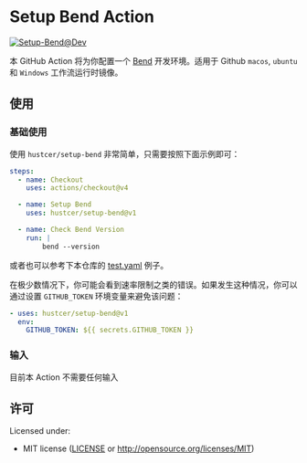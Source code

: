 # Setup Bend Action

[![Setup-Bend@Dev](https://github.com/hustcer/setup-bend/actions/workflows/basic.yml/badge.svg)](https://github.com/hustcer/setup-bend/actions/workflows/basic.yml)

本 GitHub Action 将为你配置一个 [Bend](https://github.com/HigherOrderCO/Bend) 开发环境。适用于 Github `macos`, `ubuntu` 和 `Windows` 工作流运行时镜像。


## 使用

### 基础使用

使用 `hustcer/setup-bend` 非常简单，只需要按照下面示例即可：

```yaml
steps:
  - name: Checkout
    uses: actions/checkout@v4

  - name: Setup Bend
    uses: hustcer/setup-bend@v1

  - name: Check Bend Version
    run: |
        bend --version
```

或者也可以参考下本仓库的 [test.yaml](https://github.com/hustcer/setup-bend/blob/main/.github/workflows/test.yml) 例子。

在极少数情况下，你可能会看到速率限制之类的错误。如果发生这种情况，你可以通过设置 `GITHUB_TOKEN` 环境变量来避免该问题：

```yaml
- uses: hustcer/setup-bend@v1
  env:
    GITHUB_TOKEN: ${{ secrets.GITHUB_TOKEN }}
```

### 输入

目前本 Action 不需要任何输入

## 许可

Licensed under:

- MIT license ([LICENSE](LICENSE) or http://opensource.org/licenses/MIT)
